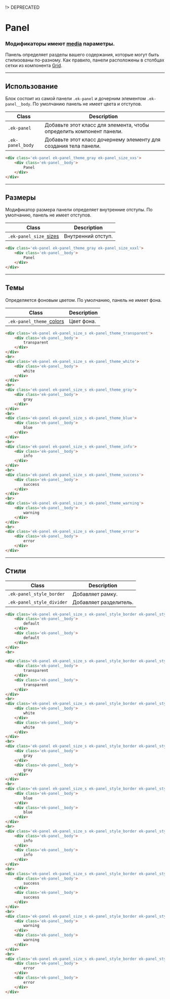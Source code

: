 [colors]: docs/deprecated/removed_colors.md
[sizes]: docs/deprecated/removed_sizes.md
[media]: docs/getting-started/media.md

[grid]: packages/evokit-grid/

!> DEPRECATED

# Panel

### Модификаторы имеют [media] параметры.

Панель определяет разделы вашего содержания, которые могут быть стилизованы по-разному. Как правило, панели расположены в столбцах сетки из компонента [Grid][grid].

---

## Использование

Блок состоит из самой панели `.ek-panel`  и дочерним элементом `.ek-panel__body`. По умолчанию панель не имеет цвета и отступов.

|       Class       |                              Description                               |
|-------------------|------------------------------------------------------------------------|
|  `.ek-panel`      |  Добавьте этот класс для элемента, чтобы определить компонент панели.  |
|  `.ek-panel_body` |  Добавьте этот класс дочернему элементу для создания тела панели.      |

``` html
<div class='ek-panel ek-panel_theme_gray ek-panel_size_xxs'>
    <div class='ek-panel__body'>
        Panel
    </div>
</div>
```

---

## Размеры

Модификатор размера панели определяет внутренние отступы. По умолчанию, панель не имеет отступов.

|           Class           |      Description      |
|---------------------------|-----------------------|
|  `.ek-panel_size_`[sizes] | Внутренний отступ.    |

``` html
<div class='ek-panel ek-panel_theme_gray ek-panel_size_xxxl'>
    <div class='ek-panel__body'>
        Panel
    </div>
</div>
```

---

## Темы

Определяется фоновым цветом. По умолчанию, панель не имеет фона.

|             Class             |      Description      |
|-------------------------------|-----------------------|
| `.ek-panel_theme_`[colors] | Цвет фона. |


``` html
<div class='ek-panel ek-panel_size_s ek-panel_theme_transparent'>
    <div class='ek-panel__body'>
        transparent
    </div>
</div>
<br>
<div class='ek-panel ek-panel_size_s ek-panel_theme_white'>
    <div class='ek-panel__body'>
        white
    </div>
</div>
<br>
<div class='ek-panel ek-panel_size_s ek-panel_theme_gray'>
    <div class='ek-panel__body'>
        gray
    </div>
</div>
<br>
<div class='ek-panel ek-panel_size_s ek-panel_theme_blue'>
    <div class='ek-panel__body'>
        blue
    </div>
</div>
<br>
<div class='ek-panel ek-panel_size_s ek-panel_theme_info'>
    <div class='ek-panel__body'>
        info
    </div>
</div>
<br>
<div class='ek-panel ek-panel_size_s ek-panel_theme_success'>
    <div class='ek-panel__body'>
        success
    </div>
</div>
<br>
<div class='ek-panel ek-panel_size_s ek-panel_theme_warning'>
    <div class='ek-panel__body'>
        warning
    </div>
</div>
<br>
<div class='ek-panel ek-panel_size_s ek-panel_theme_error'>
    <div class='ek-panel__body'>
        error
    </div>
</div>
```

---

## Стили

|           Class            |    Description   |
|----------------------------|------------------|
|  `.ek-panel_style_border`  | Добавляет рамку. |
|  `.ek-panel_style_divider`  | Добавляет разделитель. |

``` html
<div class='ek-panel ek-panel_size_s ek-panel_style_border ek-panel_style_divider'>
    <div class='ek-panel__body'>
        default
    </div>
    <div class='ek-panel__body'>
        default
    </div>
</div>
<br>

<div class='ek-panel ek-panel_size_s ek-panel_style_border ek-panel_style_divider ek-panel_theme_transparent'>
    <div class='ek-panel__body'>
        transparent
    </div>
    <div class='ek-panel__body'>
        transparent
    </div>
</div>
<br>
<div class='ek-panel ek-panel_size_s ek-panel_style_border ek-panel_style_divider ek-panel_theme_white'>
    <div class='ek-panel__body'>
        white
    </div>
    <div class='ek-panel__body'>
        white
    </div>
</div>
<br>
<div class='ek-panel ek-panel_size_s ek-panel_style_border ek-panel_style_divider ek-panel_theme_gray'>
    <div class='ek-panel__body'>
        gray
    </div>
    <div class='ek-panel__body'>
        gray
    </div>
</div>
<br>
<div class='ek-panel ek-panel_size_s ek-panel_style_border ek-panel_style_divider ek-panel_theme_blue'>
    <div class='ek-panel__body'>
        blue
    </div>
    <div class='ek-panel__body'>
        blue
    </div>
</div>
<br>
<div class='ek-panel ek-panel_size_s ek-panel_style_border ek-panel_style_divider ek-panel_theme_info'>
    <div class='ek-panel__body'>
        info
    </div>
    <div class='ek-panel__body'>
        info
    </div>
</div>
<br>
<div class='ek-panel ek-panel_size_s ek-panel_style_border ek-panel_style_divider ek-panel_theme_success'>
    <div class='ek-panel__body'>
        success
    </div>
    <div class='ek-panel__body'>
        success
    </div>
</div>
<br>
<div class='ek-panel ek-panel_size_s ek-panel_style_border ek-panel_style_divider ek-panel_theme_warning'>
    <div class='ek-panel__body'>
        warning
    </div>
    <div class='ek-panel__body'>
        warning
    </div>
</div>
<br>
<div class='ek-panel ek-panel_size_s ek-panel_style_border ek-panel_style_divider ek-panel_theme_error'>
    <div class='ek-panel__body'>
        error
    </div>
    <div class='ek-panel__body'>
        error
    </div>
</div>
```
